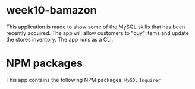 # week10-bamazon
This application is made to show some of the MySQL skills that has been recently acquired. The app will allow customers to "buy" items and update the stores inventory. The app runs as a CLI.

# NPM packages 
This app contains the following NPM packages:
`MySQL`
`Inquirer`